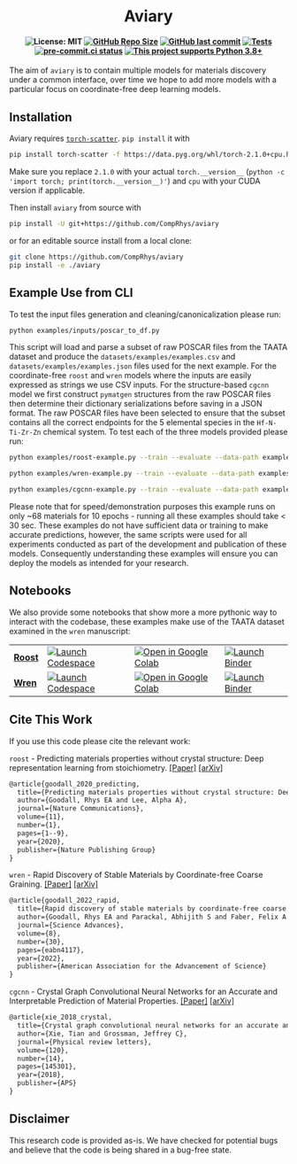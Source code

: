 <h1 align="center">Aviary</h1>

<h4 align="center">

![License: MIT](https://img.shields.io/badge/License-MIT-green.svg)
[![GitHub Repo Size](https://img.shields.io/github/repo-size/comprhys/aviary?label=Repo+Size)](https://github.com/comprhys/aviary/graphs/contributors)
[![GitHub last commit](https://img.shields.io/github/last-commit/comprhys/aviary?label=Last+Commit)](https://github.com/comprhys/aviary/commits)
[![Tests](https://github.com/CompRhys/aviary/actions/workflows/test.yml/badge.svg)](https://github.com/CompRhys/aviary/actions/workflows/test.yml)
[![pre-commit.ci status](https://results.pre-commit.ci/badge/github/CompRhys/aviary/main.svg)](https://results.pre-commit.ci/latest/github/CompRhys/aviary/main)
[![This project supports Python 3.8+](https://img.shields.io/badge/Python-3.8+-blue.svg?logo=python&logoColor=white)](https://python.org/downloads)

</h4>

The aim of `aviary` is to contain multiple models for materials discovery under a common interface, over time we hope to add more models with a particular focus on coordinate-free deep learning models.

## Installation

Aviary requires [`torch-scatter`](https://github.com/rusty1s/pytorch_scatter). `pip install` it with

```sh
pip install torch-scatter -f https://data.pyg.org/whl/torch-2.1.0+cpu.html
```

Make sure you replace `2.1.0` with your actual `torch.__version__` (`python -c 'import torch; print(torch.__version__)'`) and `cpu` with your CUDA version if applicable.

Then install `aviary` from source with

```sh
pip install -U git+https://github.com/CompRhys/aviary
```

or for an editable source install from a local clone:

```sh
git clone https://github.com/CompRhys/aviary
pip install -e ./aviary
```

## Example Use from CLI

To test the input files generation and cleaning/canonicalization please run:

```sh
python examples/inputs/poscar_to_df.py
```

This script will load and parse a subset of raw POSCAR files from the TAATA dataset and produce the `datasets/examples/examples.csv` and `datasets/examples/examples.json` files used for the next example.
For the coordinate-free `roost` and `wren` models where the inputs are easily expressed as strings we use CSV inputs.
For the structure-based `cgcnn` model we first construct `pymatgen` structures from the raw POSCAR files then determine their dictionary serializations before saving in a JSON format.
The raw POSCAR files have been selected to ensure that the subset contains all the correct endpoints for the 5 elemental species in the `Hf-N-Ti-Zr-Zn` chemical system.
To test each of the three models provided please run:

```sh
python examples/roost-example.py --train --evaluate --data-path examples/inputs/examples.csv --targets E_f --tasks regression --losses L1 --robust --epoch 10
```

```sh
python examples/wren-example.py --train --evaluate --data-path examples/inputs/examples.csv --targets E_f --tasks regression --losses L1 --robust --epoch 10
```

```sh
python examples/cgcnn-example.py --train --evaluate --data-path examples/inputs/examples.json --targets E_f --tasks regression --losses L1 --robust --epoch 10
```

Please note that for speed/demonstration purposes this example runs on only ~68 materials for 10 epochs - running all these examples should take < 30 sec. These examples do not have sufficient data or training to make accurate predictions, however, the same scripts were used for all experiments conducted as part of the development and publication of these models.
Consequently understanding these examples will ensure you can deploy the models as intended for your research.

## Notebooks

We also provide some notebooks that show more a more pythonic way to interact with the codebase, these examples make use of the TAATA dataset examined in the `wren` manuscript:

|                                                                                          |                                      |                                                                                                                              |                                                                                                            |
| ---------------------------------------------------------------------------------------- | ------------------------------------ | ---------------------------------------------------------------------------------------------------------------------------- | ---------------------------------------------------------------------------------------------------------- |
| **[Roost](https://github.com/CompRhys/aviary/blob/main/examples/notebooks/Roost.ipynb)** | [![Launch Codespace]][codespace url] | [![Open in Google Colab]](https://colab.research.google.com/github/CompRhys/aviary/blob/main/examples/notebooks/Roost.ipynb) | [![Launch Binder]](https://mybinder.org/v2/gh/CompRhys/aviary/main?labpath=examples/notebooks/Roost.ipynb) |
| **[Wren](https://github.com/CompRhys/aviary/blob/main/examples/notebooks/Wren.ipynb)**   | [![Launch Codespace]][codespace url] | [![Open in Google Colab]](https://colab.research.google.com/github/CompRhys/aviary/blob/main/examples/notebooks/Wren.ipynb)  | [![Launch Binder]](https://mybinder.org/v2/gh/CompRhys/aviary/main?labpath=examples/notebooks/Wren.ipynb)  |

[Launch Binder]: https://mybinder.org/badge_logo.svg
[Open in Google Colab]: https://colab.research.google.com/assets/colab-badge.svg
[Launch Codespace]: https://img.shields.io/badge/Launch-Codespace-darkblue?logo=github
[codespace url]: https://github.com/codespaces/new?hide_repo_select=true&ref=main&repo=411272553

## Cite This Work

If you use this code please cite the relevant work:

`roost` - Predicting materials properties without crystal structure: Deep representation learning from stoichiometry. [[Paper]](https://doi.org/10.1038/s41467-020-19964-7) [[arXiv]](https://arxiv.org/abs/1910.00617)

```tex
@article{goodall_2020_predicting,
  title={Predicting materials properties without crystal structure: Deep representation learning from stoichiometry},
  author={Goodall, Rhys EA and Lee, Alpha A},
  journal={Nature Communications},
  volume={11},
  number={1},
  pages={1--9},
  year={2020},
  publisher={Nature Publishing Group}
}
```

`wren` - Rapid Discovery of Stable Materials by Coordinate-free Coarse Graining. [[Paper]](https://www.science.org/doi/10.1126/sciadv.abn4117) [[arXiv]](https://arxiv.org/abs/2106.11132)

```tex
@article{goodall_2022_rapid,
  title={Rapid discovery of stable materials by coordinate-free coarse graining},
  author={Goodall, Rhys EA and Parackal, Abhijith S and Faber, Felix A and Armiento, Rickard and Lee, Alpha A},
  journal={Science Advances},
  volume={8},
  number={30},
  pages={eabn4117},
  year={2022},
  publisher={American Association for the Advancement of Science}
}
```

`cgcnn` - Crystal Graph Convolutional Neural Networks for an Accurate and Interpretable Prediction of Material Properties. [[Paper]](https://journals.aps.org/prl/abstract/10.1103/PhysRevLett.120.145301) [[arXiv]](https://arxiv.org/abs/1710.10324)

```tex
@article{xie_2018_crystal,
  title={Crystal graph convolutional neural networks for an accurate and interpretable prediction of material properties},
  author={Xie, Tian and Grossman, Jeffrey C},
  journal={Physical review letters},
  volume={120},
  number={14},
  pages={145301},
  year={2018},
  publisher={APS}
}
```

## Disclaimer

This research code is provided as-is. We have checked for potential bugs and believe that the code is being shared in a bug-free state.
